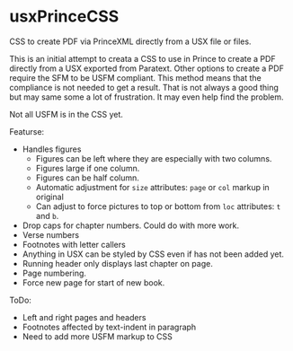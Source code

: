 # usxPrinceCSS

CSS to create PDF via PrinceXML directly from a USX file or files.

This is an initial attempt to creata a CSS to use in Prince to create a PDF directly from a USX exported from Paratext. Other options to create a PDF require the SFM to be USFM compliant. This method means that the compliance is not needed to get a result. That is not always a good thing but may same some a lot of frustration. It may even help find the problem.

Not all USFM is in the CSS yet.

Featurse:
* Handles figures
  * Figures can be left where they are especially with two columns.
  * Figures large if one column.
  * Figures can be half column.
  * Automatic adjustment for `size` attributes: `page` or `col` markup in original
  * Can adjust to force pictures to top or bottom from `loc` attributes: `t` and `b`. 
* Drop caps for chapter numbers. Could do with more work.
* Verse numbers
* Footnotes with letter callers
* Anything in USX can be styled by CSS even if has not been added yet.
* Running header only displays last chapter on page.
* Page numbering.
* Force new page for start of new book.

ToDo:
* Left and right pages and headers
* Footnotes affected by text-indent in paragraph
* Need to add more USFM markup to CSS

